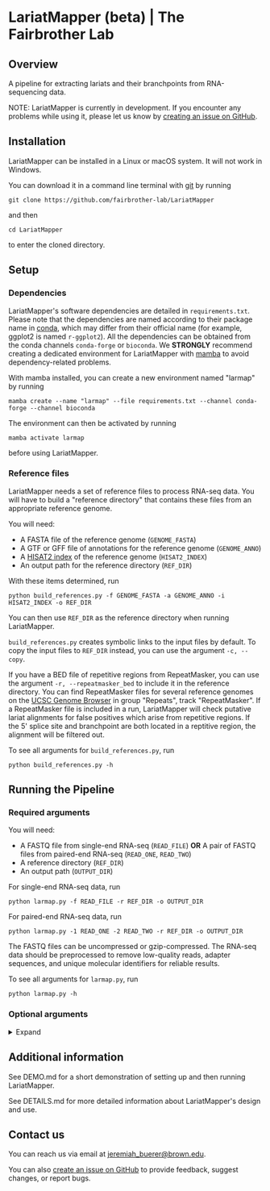 # LariatMapper (beta) | The Fairbrother Lab
## Overview

A pipeline for extracting lariats and their branchpoints from RNA-sequencing data.

NOTE: LariatMapper is currently in development. If you encounter any problems while using it, please let us know by [creating an issue on GitHub](https://github.com/fairbrother-lab/LariatMapper/issues/new?template=bug-report.md).



## Installation
LariatMapper can be installed in a Linux or macOS system. It will not work in Windows.

You can download it in a command line terminal with [git](https://git-scm.com/) by running

```
git clone https://github.com/fairbrother-lab/LariatMapper
```
and then 
```
cd LariatMapper
```
to enter the cloned directory.


## Setup
### Dependencies
LariatMapper's software dependencies are detailed in `requirements.txt`. Please note that the dependencies are named according to their package name in [conda](https://docs.conda.io/en/latest/), which may differ from their official name (for example, ggplot2 is named `r-ggplot2`). 
All the dependencies can be obtained from the conda channels `conda-forge` or `bioconda`. We **STRONGLY** recommend creating a dedicated environment for LariatMapper with [mamba](https://mamba.readthedocs.io/en/latest/user_guide/mamba.html) to avoid dependency-related problems. 

With mamba installed, you can create a new environment named "larmap" by running
```
mamba create --name "larmap" --file requirements.txt --channel conda-forge --channel bioconda
```

The environment can then be activated by running
```
mamba activate larmap
```
before using LariatMapper.


### Reference files
LariatMapper needs a set of reference files to process RNA-seq data. You will have to build a "reference directory" that contains these files from an appropriate reference genome.

You will need:
- A FASTA file of the reference genome (`GENOME_FASTA`)
- A GTF or GFF file of annotations for the reference genome (`GENOME_ANNO`)
- A [HISAT2 index](https://daehwankimlab.github.io/hisat2/) of the reference genome (`HISAT2_INDEX`)
- An output path for the reference directory (`REF_DIR`) 

With these items determined, run
```
python build_references.py -f GENOME_FASTA -a GENOME_ANNO -i HISAT2_INDEX -o REF_DIR
```

You can then use `REF_DIR` as the reference directory when running LariatMapper.

`build_references.py` creates symbolic links to the input files by default. To copy the input files to `REF_DIR` instead, you can use the argument `-c, --copy`.

If you have a BED file of repetitive regions from RepeatMasker, you can use the argument `-r, --repeatmasker_bed` to include it in the reference directory. You can find RepeatMasker files for several reference genomes on the [UCSC Genome Browser](https://genome.ucsc.edu/cgi-bin/hgTables) in group "Repeats", track "RepeatMasker". If a RepeatMasker file is included in a run, LariatMapper will check putative lariat alignments for false positives which arise from repetitive regions. If the 5' splice site and branchpoint are both located in a reptitive region, the alignment will be filtered out.

To see all arguments for `build_references.py`, run
```
python build_references.py -h
```


## Running the Pipeline
### Required arguments 
You will need:
- A FASTQ file from single-end RNA-seq (`READ_FILE`) **OR** A pair of FASTQ files from paired-end RNA-seq (`READ_ONE`, `READ_TWO`)
- A reference directory (`REF_DIR`)
- An output path (`OUTPUT_DIR`)

For single-end RNA-seq data, run
```
python larmap.py -f READ_FILE -r REF_DIR -o OUTPUT_DIR
```
For paired-end RNA-seq data, run
```
python larmap.py -1 READ_ONE -2 READ_TWO -r REF_DIR -o OUTPUT_DIR
```
The FASTQ files can be uncompressed or gzip-compressed. The RNA-seq data should be preprocessed to remove low-quality reads, adapter sequences, and unique molecular identifiers for reliable results.

To see all arguments for `larmap.py`, run
```
python larmap.py -h
```


### Optional arguments
<details>
<summary> Expand </summary>

```
-T TEMP_SWITCH_FILTER, --temp_switch_filter TEMP_SWITCH_FILTER
                     Set the parameters of the template-switching filter in the head-filtering step. Format = "N,M", where N is the number of downstream bases to check, and M is the minimum number of matches required to identify an alignment as template-switching. (Default = 2,2)
-m REF_REPEATMASKER, --ref_repeatmasker REF_REPEATMASKER
                     BED file of repetitive regions in the genome. Putative lariats that map to a repetitive region will be filtered out as false positives. May be gzip- compressed. (Default = REF_DIR/repeatmasker.bed if it's an existing file, otherwise skip repetitive region filtering)
-H REF_H2INDEX, --ref_h2index REF_H2INDEX
                     HISAT2 index of the reference genome. (Default = REF_DIR/hisat2_index)
-g REF_FASTA, --ref_fasta REF_FASTA
                     FASTA file of the reference genome. May be gzip- compressed. (Default = REF_DIR/genome.fa.gz)
-5 REF_5P_FASTA, --ref_5p_fasta REF_5P_FASTA
                     FASTA file of 5' splice site sequences, i.e. the first 20nt of all annotated introns. (Default = REF_DIR/fivep_sites.fa)
-e REF_EXONS, --ref_exons REF_EXONS
                     TSV file of all annotated introns. (Default = REF_DIR/exons.tsv.gz)
-i REF_INTRONS, --ref_introns REF_INTRONS
                     TSV file of all annotated introns. (Default = REF_DIR/introns.tsv.gz)
-P PWM_CORRECTION, --pwm_correction PWM_CORRECTION
                     RDS file with a position weight matrix to correct apparent branchpoint positions. Multiple files can be provided in comma-seperated format. Mutually exclusive with --model_correction. See https://doi.org/10.5281/zenodo.14735947 to download prebuilt PWMs. See scripts/pwm_build.R to build a custom matrix (Default = no correction)
-M MODEL_CORRECTION, --model_correction MODEL_CORRECTION
                     RDS file with predictions from DeepEnsemble, a deep- learning-based branchpoint prediction model. Mutually exclusive with --pwm_correction. See https://doi.org/10.5281/zenodo.14735947 to download predictions for specific reference genomes. (Default = no correction)
-p OUTPUT_PREFIX, --output_prefix OUTPUT_PREFIX
                     Add a prefix to output file names (-o OUT -p ABC -> OUT/ABC_lariat_reads.tsv). (Default = no prefix)
-u, --ucsc_track
                     Add an output file named "lariat_reads.bed". This can be used as a custom track in the UCSC Genome Browser to visualize lariat read alignments
-b, --keep_bam
                     Keep the BAM file produced in the initial linear mapping step (Default = delete)
-c, --keep_classes
                     Keep a file with per-read classification of non- linearly-aligned reads named "read_classes.tsv.gz" in the output (Default = delete)
-k, --keep_temp
                     Keep all temporary files created while running the pipeline. Forces -c and -b (Default = delete)
-t THREADS, --threads THREADS
                     Number of threads to use. (Default = 1)
-q, --quiet
                     Only print fatal error messages. Mutually exclusive with -w and -d
-w, --warning
                     Print warning messages and fatal error messages. Mutually exclusive with -q and -d
```

</details>



## Additional information
See DEMO.md for a short demonstration of setting up and then running LariatMapper.

See DETAILS.md for more detailed information about LariatMapper's design and use.



## Contact us
You can reach us via email at jeremiah_buerer@brown.edu.

You can also [create an issue on GitHub](https://github.com/fairbrother-lab/LariatMapper/issues/new) to provide feedback, suggest changes, or report bugs.